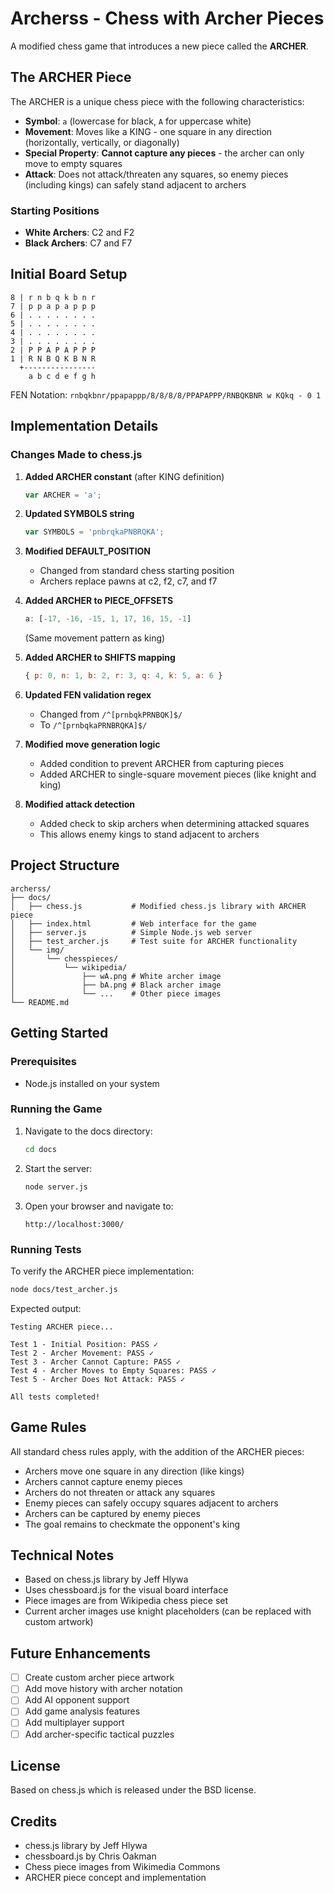 # Archerss - Chess with Archer Pieces

A modified chess game that introduces a new piece called the **ARCHER**.

## The ARCHER Piece

The ARCHER is a unique chess piece with the following characteristics:

- **Symbol**: `a` (lowercase for black, `A` for uppercase white)
- **Movement**: Moves like a KING - one square in any direction (horizontally, vertically, or diagonally)
- **Special Property**: **Cannot capture any pieces** - the archer can only move to empty squares
- **Attack**: Does not attack/threaten any squares, so enemy pieces (including kings) can safely stand adjacent to archers

### Starting Positions

- **White Archers**: C2 and F2
- **Black Archers**: C7 and F7

## Initial Board Setup

```
8 | r n b q k b n r
7 | p p a p a p p p
6 | . . . . . . . .
5 | . . . . . . . .
4 | . . . . . . . .
3 | . . . . . . . .
2 | P P A P A P P P
1 | R N B Q K B N R
  +----------------
    a b c d e f g h
```

FEN Notation: `rnbqkbnr/ppapappp/8/8/8/8/PPAPAPPP/RNBQKBNR w KQkq - 0 1`

## Implementation Details

### Changes Made to chess.js

1. **Added ARCHER constant** (after KING definition)
   ```javascript
   var ARCHER = 'a';
   ```

2. **Updated SYMBOLS string**
   ```javascript
   var SYMBOLS = 'pnbrqkaPNBRQKA';
   ```

3. **Modified DEFAULT_POSITION**
   - Changed from standard chess starting position
   - Archers replace pawns at c2, f2, c7, and f7

4. **Added ARCHER to PIECE_OFFSETS**
   ```javascript
   a: [-17, -16, -15, 1, 17, 16, 15, -1]
   ```
   (Same movement pattern as king)

5. **Added ARCHER to SHIFTS mapping**
   ```javascript
   { p: 0, n: 1, b: 2, r: 3, q: 4, k: 5, a: 6 }
   ```

6. **Updated FEN validation regex**
   - Changed from `/^[prnbqkPRNBQK]$/`
   - To `/^[prnbqkaPRNBRQKA]$/`

7. **Modified move generation logic**
   - Added condition to prevent ARCHER from capturing pieces
   - Added ARCHER to single-square movement pieces (like knight and king)

8. **Modified attack detection**
   - Added check to skip archers when determining attacked squares
   - This allows enemy kings to stand adjacent to archers

## Project Structure

```
archerss/
├── docs/
│   ├── chess.js           # Modified chess.js library with ARCHER piece
│   ├── index.html         # Web interface for the game
│   ├── server.js          # Simple Node.js web server
│   ├── test_archer.js     # Test suite for ARCHER functionality
│   └── img/
│       └── chesspieces/
│           └── wikipedia/
│               ├── wA.png # White archer image
│               ├── bA.png # Black archer image
│               └── ...    # Other piece images
└── README.md
```

## Getting Started

### Prerequisites

- Node.js installed on your system

### Running the Game

1. Navigate to the docs directory:
   ```bash
   cd docs
   ```

2. Start the server:
   ```bash
   node server.js
   ```

3. Open your browser and navigate to:
   ```
   http://localhost:3000/
   ```

### Running Tests

To verify the ARCHER piece implementation:

```bash
node docs/test_archer.js
```

Expected output:
```
Testing ARCHER piece...

Test 1 - Initial Position: PASS ✓
Test 2 - Archer Movement: PASS ✓
Test 3 - Archer Cannot Capture: PASS ✓
Test 4 - Archer Moves to Empty Squares: PASS ✓
Test 5 - Archer Does Not Attack: PASS ✓

All tests completed!
```

## Game Rules

All standard chess rules apply, with the addition of the ARCHER pieces:

- Archers move one square in any direction (like kings)
- Archers cannot capture enemy pieces
- Archers do not threaten or attack any squares
- Enemy pieces can safely occupy squares adjacent to archers
- Archers can be captured by enemy pieces
- The goal remains to checkmate the opponent's king

## Technical Notes

- Based on chess.js library by Jeff Hlywa
- Uses chessboard.js for the visual board interface
- Piece images are from Wikipedia chess piece set
- Current archer images use knight placeholders (can be replaced with custom artwork)

## Future Enhancements

- [ ] Create custom archer piece artwork
- [ ] Add move history with archer notation
- [ ] Add AI opponent support
- [ ] Add game analysis features
- [ ] Add multiplayer support
- [ ] Add archer-specific tactical puzzles

## License

Based on chess.js which is released under the BSD license.

## Credits

- chess.js library by Jeff Hlywa
- chessboard.js by Chris Oakman
- Chess piece images from Wikimedia Commons
- ARCHER piece concept and implementation
